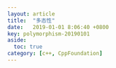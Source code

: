```yaml
---
layout: article
title:  "多态性"
date:   2019-01-01 8:06:40 +0800
key: polymorphism-20190101
aside:
  toc: true
category: [c++, CppFoundation]
---
```

